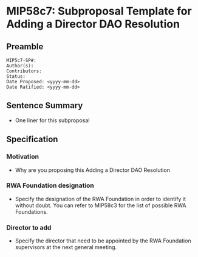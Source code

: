 # MIP58c7: Subproposal Template for Adding a Director DAO Resolution

## Preamble

```
MIP5c7-SP#:
Author(s):
Contributors:
Status: 
Date Proposed: <yyyy-mm-dd>
Date Ratified: <yyyy-mm-dd>
```

## Sentence Summary

- One liner for this subproposal

## Specification

### Motivation

- Why are you proposing this Adding a Director DAO Resolution

### RWA Foundation designation

- Specify the designation of the RWA Foundation in order to identify it without doubt. You can refer to MIP58c3 for the list of possible RWA Foundations.

### Director to add

- Specify the director that need to be appointed by the RWA Foundation supervisors at the next general meeting.